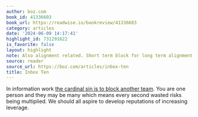 ```yaml
---
author: boz.com
book_id: 41336603
book_url: https://readwise.io/bookreview/41336603
category: articles
date: '2024-06-09 14:17:41'
highlight_id: 731291622
is_favorite: false
layout: highlight
note: Also alignment related. Short term block for long term alignment
source: reader
source_url: https://boz.com/articles/inbox-ten
title: Inbox Ten
---
```


In information work [the cardinal sin is to block another team](https://boz.com/articles/dont-break-build). You are one person and they may be many which means every second wasted risks being multiplied. We should all aspire to develop reputations of increasing leverage.